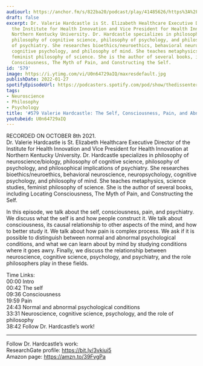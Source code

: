```yaml
---
audiourl: https://anchor.fm/s/822ba20/podcast/play/41485626/https%3A%2F%2Fd3ctxlq1ktw2nl.cloudfront.net%2Fstaging%2F2021-9-8%2Fca925ec0-2ee2-69be-3b17-136953ab63cb.m4a
draft: false
excerpt: Dr. Valerie Hardcastle is St. Elizabeth Healthcare Executive Director of
  the Institute for Health Innovation and Vice President for Health Innovation at
  Northern Kentucky University. Dr. Hardcastle specializes in philosophy of neuroscience/biology,
  philosophy of cognitive science, philosophy of psychology, and philosophical implications
  of psychiatry. She researches bioethics/neuroethics, behavioral neuroscience, neuropsychology,
  cognitive psychology, and philosophy of mind. She teaches metaphysics, science studies,
  feminist philosophy of science. She is the author of several books, including Locating
  Consciousness, The Myth of Pain, and Constructing the Self.
id: '579'
image: https://i.ytimg.com/vi/U0n64729aIQ/maxresdefault.jpg
publishDate: 2022-01-27
spotifyEpisodeUrl: https://podcasters.spotify.com/pod/show/thedissenter/episodes/579-Valerie-Hardcastle-The-Self--Consciousness--Pain--and-Abnormal-Psychology-e18ghrq
tags:
- Neuroscience
- Philosophy
- Psychology
title: '#579 Valerie Hardcastle: The Self, Consciousness, Pain, and Abnormal Psychology'
youtubeid: U0n64729aIQ
---
```

<div class="timelinks">

RECORDED ON OCTOBER 8th 2021.  
Dr. Valerie Hardcastle is St. Elizabeth Healthcare Executive Director of the Institute for Health Innovation and Vice President for Health Innovation at Northern Kentucky University. Dr. Hardcastle specializes in philosophy of neuroscience/biology, philosophy of cognitive science, philosophy of psychology, and philosophical implications of psychiatry. She researches bioethics/neuroethics, behavioral neuroscience, neuropsychology, cognitive psychology, and philosophy of mind. She teaches metaphysics, science studies, feminist philosophy of science. She is the author of several books, including Locating Consciousness, The Myth of Pain, and Constructing the Self.

In this episode, we talk about the self, consciousness, pain, and psychiatry. We discuss what the self is and how people construct it. We talk about consciousness, its causal relationship to other aspects of the mind, and how to better study it. We talk about how pain is complex process. We ask if it is possible to distinguish between normal and abnormal psychological conditions, and what we can learn about by mind by studying conditions where it goes awry. Finally, we discuss the relationship between neuroscience, cognitive science, psychology, and psychiatry, and the role philosophers play in these fields.

Time Links:  
<time>00:00</time> Intro  
<time>00:42</time> The self  
<time>09:36</time> Consciousness  
<time>19:59</time> Pain  
<time>24:43</time> Normal and abnormal psychological conditions  
<time>33:31</time> Neuroscience, cognitive science, psychology, and the role of philosophy  
<time>38:42</time> Follow Dr. Hardcastle’s work!

---

Follow Dr. Hardcastle’s work:  
ResearchGate profile: https://bit.ly/3vkiui5  
Amazon page: https://amzn.to/39FvgPa
</div>

